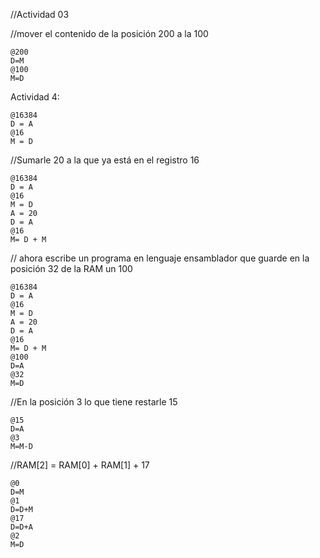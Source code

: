 //Actividad 03

//mover el contenido de la posición 200 a la 100 
```
@200  
D=M 
@100 
M=D 
 ```
Actividad 4:  
 ```
@16384  
D = A  
@16  
M = D 
 ```
//Sumarle 20 a la que ya está en el registro 16 
 ```
@16384  
D = A  
@16  
M = D 
A = 20 
D = A 
@16 
M= D + M 
 ```
// ahora escribe un programa en lenguaje ensamblador que guarde en la posición 32 de la RAM un 100 
 ```
@16384  
D = A  
@16  
M = D 
A = 20 
D = A 
@16 
M= D + M 
@100 
D=A 
@32 
M=D 
 ```
//En la posición 3 lo que tiene restarle 15 
```
@15 
D=A 
@3 
M=M-D 
 ```
//RAM[2] = RAM[0] + RAM[1] + 17 
 ```
@0 
D=M 
@1 
D=D+M 
@17 
D=D+A 
@2 
M=D 
```